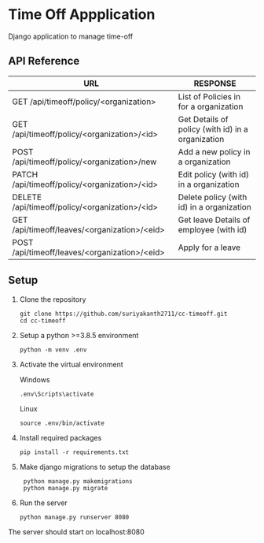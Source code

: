 #  Time Off Appplication

Django application to manage time-off

## API Reference


|URL  | RESPONSE |
|--|--|
| GET /api/timeoff/policy/<organization\> | List of Policies in for a organization  |
| GET /api/timeoff/policy/<organization\>/<id\>  | Get Details of policy (with id) in a organization |
| POST /api/timeoff/policy/<organization\>/new  | Add a new policy in a organization |
| PATCH /api/timeoff/policy/<organization\>/<id\>  | Edit policy (with id) in a organization |
| DELETE /api/timeoff/policy/<organization\>/<id\>  | Delete policy (with id) in a organization |
| GET /api/timeoff/leaves/<organization\>/<eid\>  | Get leave Details of employee (with id) |
| POST /api/timeoff/leaves/<organization\>/<eid\> | Apply for a leave |



## Setup

 1. Clone the repository

	    git clone https://github.com/suriyakanth2711/cc-timeoff.git
	    cd cc-timeoff

 2. Setup a python >=3.8.5 environment

	    python -m venv .env

 3. Activate the virtual environment

	Windows
		
		.env\Scripts\activate

	Linux

		source .env/bin/activate

 4. Install required packages
	
	    pip install -r requirements.txt

 5. Make django migrations to setup the database
	 
		 python manage.py makemigrations
		 python manage.py migrate

 6. Run the server

	    python manage.py runserver 8080


The server should start on localhost:8080
